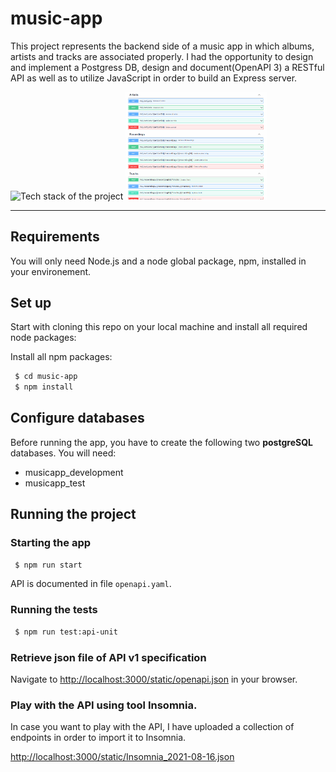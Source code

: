 # music-app
This project represents the backend side of a music app in which albums, artists and tracks are associated properly.
I had the opportunity to design and implement a Postgress DB, design and document(OpenAPI 3) a RESTful API as well as to utilize JavaScript in order to build an Express server.

<p float="left">
  <img src="https://miro.medium.com/v2/resize:fit:720/format:webp/1*1LTco1HO2xJUyA3aUmX7DQ.jpeg" alt="Tech stack of the project" width="45%" />
  <img src="/screenshots/API.png" width="45%" /> 
</p>


---

## Requirements

You will only need Node.js and a node global package, npm, installed in your environement.
## Set up

Start with cloning this repo on your local machine and install all required node packages:


Install all npm packages:
```sh
 $ cd music-app
 $ npm install
```
## Configure databases

Before running the app, you have to create the following two **postgreSQL** databases. You will need:

- musicapp_development
- musicapp_test

## Running the project

### Starting the app

```sh
 $ npm run start
```

API is documented in file `openapi.yaml`.

### Running the tests

```sh
 $ npm run test:api-unit
```

### Retrieve json file of API v1 specification

Navigate to [http://localhost:3000/static/openapi.json](http://localhost:3000/static/openapi.json) in your browser.

### Play with the API using tool **Insomnia**.

In case you want to play with the API, I have uploaded a collection of endpoints in order to import it to Insomnia.

[http://localhost:3000/static/Insomnia_2021-08-16.json](http://localhost:3000/static/Insomnia_2021-08-16.json)
